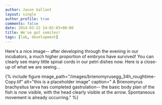 ```yaml
---
author: Jason Gallant
layout: single
author_profile: true
comments: false
date: 2014-03-22 14:02:03+00:00
title: We've got somites!
tags: [lab, development]
---
```


Here's a nice image-- after developing through the evening in our incubators, a much higher proportion of embryos have survived!  You can clearly see many little spinal cords in our petri dishes now.  Here is a close-up of what we are seeing...

{% include figure image_path="/images/brienomyrusegg_34h_roughtime-Copy.tif" alt="this is a placeholder image" caption=" A Brienomyrus brachysitus larva has completed gastrulation-- the basic body plan of the fish is now visible, with the head clearly visible at the arrow. Spontaneous movement is already occurring." %}
